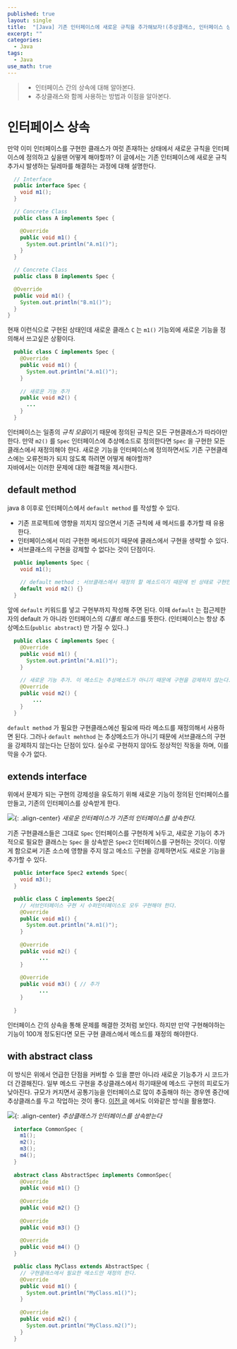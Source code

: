 ```yaml
---
published: true
layout: single
title:  "[Java] 기존 인터페이스에 새로운 규칙을 추가해보자!(추상클래스, 인터페이스 상속)"
excerpt: ""
categories:
  - Java
tags:
  - Java
use_math: true
---
```

> - 인터페이스 간의 상속에 대해 알아본다.
> - 추상클래스와 함께 사용하는 방법과 이점을 알아본다.

# 인터페이스 상속
만약 이미 인터페이스를 구현한 클래스가 여럿 존재하는 상태에서 새로운 규칙을 인터페이스에 정의하고 싶을땐 어떻게 해야할까?
이 글에서는 기존 인터페이스에 새로운 규칙 추가시 발생하는 딜레마를 해결하는 과정에 대해 설명한다.

```java
  // Interface
  public interface Spec {
    void m1();
  }
```
```java
  // Concrete Class
  public class A implements Spec {

    @Override
    public void m1() {
      System.out.println("A.m1()");
    }
  }
```
```java
  // Concrete Class
  public class B implements Spec {

  @Override
  public void m1() {
    System.out.println("B.m1()");
  }
}
```
현재 이런식으로 구현된 상태인데 새로운 클래스 `C` 는 `m1()` 기능외에 새로운 기능을 정의해서 쓰고싶은 상황이다.
```java
  public class C implements Spec {
    @Override
    public void m1() {
      System.out.println("A.m1()");
    }
    
    // 새로운 기능 추가
    public void m2() {
      ...
    }
  }
```
인터페이스는 일종의 *규칙 모음*이기 때문에 정의된 규칙은 모든 구현클래스가 따라야만 한다. 
만약 `m2()` 를 `Spec` 인터페이스에 추상메소드로 정의한다면 `Spec` 을 구현한 모든 클래스에서 재정의해야 한다. 
새로운 기능을 인터페이스에 정의하면서도 기존 구현클래스에는 오류전파가 되지 않도록 하려면 어떻게 해야할까?   
자바에서는 이러한 문제에 대한 해결책을 제시한다.

## default method
java 8 이후로 인터페이스에서 `default method` 를 작성할 수 있다.
- 기존 프로젝트에 영향을 끼치지 않으면서 기존 규칙에 새 메서드를 추가할 때 유용한다.
- 인터페이스에서 미리 구현한 메서드이기 때문에 클래스에서 구현을 생략할 수 있다.
- 서브클래스의 구현을 강제할 수 없다는 것이 단점이다.

```java
  public implements Spec {
    void m1();
    
    // default method : 서브클래스에서 재정의 할 메소드이기 때문에 빈 상태로 구현만 해둔다.
    default void m2() {}
  }
```
앞에 `default` 키워드를 넣고 구현부까지 작성해 주면 된다. 
이때 `default` 는 접근제한자의 default 가 아니라 인터페이스의 *디폴트 메소드*를 뜻한다. (인터페이스는 항상 추상메소드(`public abstract`) 만 가질 수 있다..)

```java
  public class C implements Spec {
    @Override
    public void m1() {
      System.out.println("A.m1()");
    }
  
    // 새로운 기능 추가. 이 메소드는 추상메소드가 아니기 때문에 구현을 강제하지 않는다.
    @Override
    public void m2() {
        ...
    }
  }
```
`default method` 가 필요한 구현클래스에선 필요에 따라 메소드를 재정의해서 사용하면 된다. 
그러나 `default mehthod` 는 추상메소드가 아니기 때문에 서브클래스의 구현을 강제하지 않는다는 단점이 있다. 실수로 구현하지 않아도 정상적인 작동을 하며, 이를 막을 수가 없다.

## extends interface
위에서 문제가 되는 구현의 강제성을 유도하기 위해 새로운 기능이 정의된 인터페이스를 만들고, 기존의 인터페이스를 상속받게 한다.

![](/assets/images/20231220/interface-extends.png){: .align-center}
*새로운 인터페이스가 기존의 인터페이스를 상속한다.*

기존 구현클래스들은 그대로 `Spec` 인터페이스를 구현하게 놔두고, 새로운 기능이 추가적으로 필요한 클래스는 `Spec` 을 상속받은 `Spec2` 인터페이스를 구현하는 것이다.
이렇게 함으로써 기존 소스에 영향을 주지 않고 메소드 구현을 강제하면서도 새로운 기능을 추가할 수 있다.

```java
  public interface Spec2 extends Spec{
    void m3();
  }
```
```java
  public class C implements Spec2{
    // 서브인터페이스 구현 시 수퍼인터페이스도 모두 구현해야 한다.
    @Override
    public void m1() {
      System.out.println("A.m1()");
    }
    
    @Override
    public void m2() {
          ...
    }
  
    @Override
    public void m3() { // 추가
          ...
    }
    
  }
```
인터페이스 간의 상속을 통해 문제를 해결한 것처럼 보인다. 하지만 만약 구현해야하는 기능이 100개 정도된다면 모든 구현 클래스에서 메소드를 재정의 해야한다.

## with abstract class
이 방식은 위에서 언급한 단점을 커버할 수 있을 뿐만 아니라 새로운 기능추가 시 코드가 더 간결해진다. 일부 메소드 구현을 추상클래스에서 하기때문에 메소드 구현의 피로도가 낮아진다.
규모가 커지면서 공통기능을 인터페이스로 많이 추출해야 하는 경우엔 중간에 추상클래스를 두고 작업하는 것이 좋다.
[이전 글](https://zhtmr.github.io/java/abstract-class/) 에서도 이와같은 방식을 활용했다.

![](/assets/images/20231220/interface-with-abstract.png){: .align-center}
*추상클래스가 인터페이스를 상속받는다*

```java
  interface CommonSpec {
    m1();
    m2();
    m3();
    m4();
  }
  
  abstract class AbstractSpec implements CommonSpec{
    @Override
    public void m1() {}
    
    @Override
    public void m2() {}
    
    @Override
    public void m3() {}
    
    @Override
    public void m4() {}
  }
```

```java
  public class MyClass extends AbstractSpec {
    // 구현클래스에서 필요한 메소드만 재정의 한다.
    @Override
    public void m1() {
      System.out.println("MyClass.m1()");
    }
    
    @Override
    public void m2() {
      System.out.println("MyClass.m2()");
    }
  } 
```